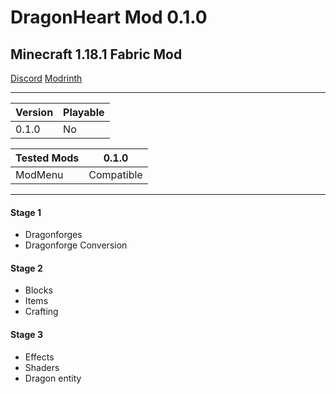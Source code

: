 # DragonHeart Mod 0.1.0
## Minecraft 1.18.1 Fabric Mod

[Discord](https://discord.gg/fdfD4YkPcF)
[Modrinth](https://modrinth.com/mod/dragonheart)

---

| Version | Playable |
|---------|----------|
| 0.1.0   | No       |

| Tested Mods | 0.1.0      |
|-------------|------------|
| ModMenu     | Compatible |

---

#### Stage 1
- Dragonforges
- Dragonforge Conversion

#### Stage 2
- Blocks
- Items
- Crafting

#### Stage 3
- Effects
- Shaders
- Dragon entity
